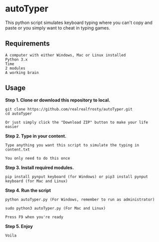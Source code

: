 # autoTyper

This python script simulates keyboard typing where you can't copy and paste or you simply want to cheat in typing games.

## Requirements

```
A computer with either Windows, Mac or Linux installed
Python 3.x
Time
2 modules
A working brain
```

## Usage

**Step 1. Clone or download this repository to local.**

```
git clone https://github.com/realrealfrosty/autoTyper.git
cd autoTyper

Or just simply click the "Download ZIP" button to make your life easier
```

**Step 2. Type in your content.**

```
Type anything you want this script to simulate the typing in content.txt

You only need to do this once
```

**Step 3. Install required modules.**

```
pip install pynput keyboard (for Windows) or pip3 install pynput keyboard (for Mac and Linux)
```

**Step 4. Run the script**

```
python autoTyper.py (For Windows, remember to run as administrator)

sudo python3 autoTyper.py (For Mac and Linux)

Press F9 when you're ready
```

**Step 5. Enjoy**

```
Voila
```
